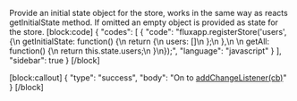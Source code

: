 Provide an initial state object for the store, works in the same way as reacts getInitialState method. If omitted an empty object is provided as state for the store.
[block:code]
{
  "codes": [
    {
      "code": "fluxapp.registerStore('users', {\n  getInitialState: function() {\n    return {\n      users: []\n    };\n  },\n  \n  getAll: function() {\n    return this.state.users;\n  }\n});",
      "language": "javascript"
    }
  ],
  "sidebar": true
}
[/block]

[block:callout]
{
  "type": "success",
  "body": "On to [addChangeListener(cb)](doc:addchangelistenercb)"
}
[/block]